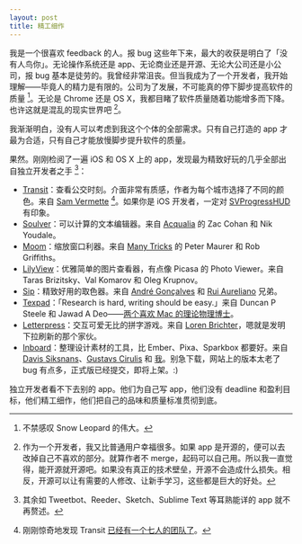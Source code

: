 ```yaml
---
layout: post
title: 精工细作
---
```


我是一个很喜欢 feedback 的人。报 bug 这些年下来，最大的收获是明白了「没有人鸟你」。无论操作系统还是 app、无论商业还是开源、无论大公司还是小公司，报 bug 基本是徒劳的。我曾经非常沮丧。但当我成为了一个开发者，我开始理解——毕竟人的精力是有限的。公司为了发展，不可能真的停下脚步提高软件的质量 [^1]。无论是 Chrome 还是 OS X，我都目睹了软件质量随着功能增多而下降。也许这就是混乱的现实世界吧 [^2]。

我渐渐明白，没有人可以考虑到我这个个体的全部需求。只有自己打造的 app 才最为合适，只有自己才能放慢脚步提升软件的质量。

果然。刚刚检阅了一遍 iOS 和 OS X 上的 app，发现最为精致好玩的几乎全部出自独立开发者之手 [^3]：

* [Transit](http://transitapp.com)：查看公交时刻。介面非常有质感，作者为每个城市选择了不同的颜色。来自 [Sam Vermette](http://samvermette.com) [^4]。如果你是 iOS 开发者，一定对 [SVProgressHUD](https://github.com/TransitApp/SVProgressHUD) 有印象。
* [Soulver](http://www.acqualia.com/soulver/)：可以计算的文本编辑器。来自 [Acqualia](http://www.acqualia.com) 的 Zac Cohan 和 Nik Youdale。
* [Moom](http://manytricks.com/moom/)：缩放窗口利器。来自 [Many Tricks](http://manytricks.com) 的 Peter Maurer 和 Rob Griffiths。
* [LilyView](http://lilyviewapp.com)：优雅简单的图片查看器，有点像 Picasa 的 Photo Viewer。来自 Taras Brizitsky、Val Komarov 和 Oleg Krupnov。
* [Sip](http://theolabrothers.com)：精致好用的取色器。来自 [André Gonçalves](http://andre-goncalves.com) 和 [Rui Aureliano](http://ruiaureliano.com) 兄弟。
* [Texpad](https://www.texpadapp.com)：「Research is hard, writing should be easy.」来自 Duncan P Steele 和 Jawad A Deo——[两个喜欢 Mac 的理论物理博士](https://www.texpadapp.com/aboutus)。
* [Letterpress](http://www.atebits.com/letterpress/)：交互可爱无比的拼字游戏。来自 [Loren Brichter](https://twitter.com/lorenb)，嗯就是发明下拉刷新的那个家伙。
* [Inboard](http://inboardapp.com)：整理设计素材的工具，比 Ember、Pixa、Sparkbox 都要好。来自 [Davis Siksnans](https://twitter.com/davissiksnans)、[Gustavs Cirulis](http://gustavscirulis.com) 和 [我](http://xhacker.im)。别急下载，网站上的版本太老了 bug 有点多，正式版已经提交，即将上架。:)

独立开发者看不下去别的 app。他们为自己写 app，他们没有 deadline 和盈利目标，他们精工细作，他们把自己的品味和质量标准贯彻到底。

[^1]: 不禁感叹 Snow Leopard 的伟大。
[^2]: 作为一个开发者，我又比普通用户幸福很多。如果 app 是开源的，便可以去改掉自己不喜欢的部分。就算作者不 merge，起码可以自己用。所以我一直觉得，能开源就开源吧。如果没有真正的技术壁垒，开源不会造成什么损失。相反，开源可以让有需要的人修改、让新手学习，这些都是巨大的好处。
[^3]: 其余如 Tweetbot、Reeder、Sketch、Sublime Text 等耳熟能详的 app 就不再赘述。
[^4]: 刚刚惊奇地发现 Transit [已经有一个七人的团队了](http://transitapp.com/about)。

